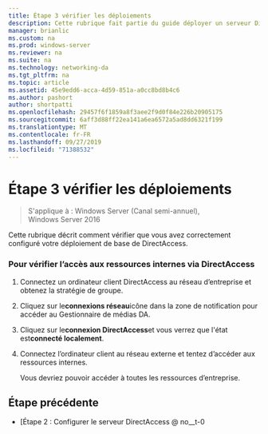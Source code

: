 ```yaml
---
title: Étape 3 vérifier les déploiements
description: Cette rubrique fait partie du guide déployer un serveur DirectAccess unique à l’aide de l’Assistant Prise en main pour Windows Server 2016
manager: brianlic
ms.custom: na
ms.prod: windows-server
ms.reviewer: na
ms.suite: na
ms.technology: networking-da
ms.tgt_pltfrm: na
ms.topic: article
ms.assetid: 45e9edd6-acca-4d59-851a-a0cc8bd8b4c6
ms.author: pashort
author: shortpatti
ms.openlocfilehash: 29457f6f1859a8f3aee2f9d0f84e226b20905175
ms.sourcegitcommit: 6aff3d88ff22ea141a6ea6572a5ad8dd6321f199
ms.translationtype: MT
ms.contentlocale: fr-FR
ms.lasthandoff: 09/27/2019
ms.locfileid: "71388532"
---
```

# <a name="step-3-verify-deployments"></a>Étape 3 vérifier les déploiements

>S'applique à : Windows Server (Canal semi-annuel), Windows Server 2016

Cette rubrique décrit comment vérifier que vous avez correctement configuré votre déploiement de base de DirectAccess.  
  
### <a name="to-verify-access-to-internal-resources-through-directaccess"></a>Pour vérifier l’accès aux ressources internes via DirectAccess  
  
1.  Connectez un ordinateur client DirectAccess au réseau d’entreprise et obtenez la stratégie de groupe.  
  
2.  Cliquez sur le**connexions réseau**icône dans la zone de notification pour accéder au Gestionnaire de médias DA.  
  
3.  Cliquez sur le**connexion DirectAccess**et vous verrez que l'état est**connecté localement**.  
  
4.  Connectez l’ordinateur client au réseau externe et tentez d’accéder aux ressources internes.  
  
    Vous devriez pouvoir accéder à toutes les ressources d’entreprise.  
  
## <a name="BKMK_Links"></a>Étape précédente  
  
-   [Étape 2 : Configurer le serveur DirectAccess @ no__t-0  
  


